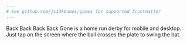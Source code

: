 ```yaml
---
# See github.com/js13kGames/games for supported frontmatter
---
```

Back Back Back Back Gone is a home run derby for mobile and desktop. Just tap on the screen where the ball crosses the plate to swing the bat.